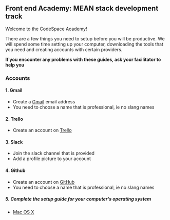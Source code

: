 Front end Academy: MEAN stack development track
-----------------------

Welcome to the CodeSpace Academy!

There are a few things you need to setup before you will be productive.
We will spend some time setting up your computer, downloading the tools that you need and creating accounts with certain providers.

**If you encounter any problems with these guides, ask your facilitator to help you**


### Accounts

#### 1. Gmail
  - Create a <a href="https://gmail.com">Gmail</a> email address
  - You need to choose a name that is professional, ie no slang names

#### 2. Trello
- Create an account on <a href="https://trello.com">Trello</a>

#### 3. Slack
- Join the slack channel that is provided
- Add a profile picture to your account

#### 4. Github
- Create an account on <a href="https://github.com">GitHub</a>
- You need to choose a name that is professional, ie no slang names


##### 5. Complete the setup guide for your computer's operating system

  - [Mac OS X](prework/mac/1_terminal.md)
